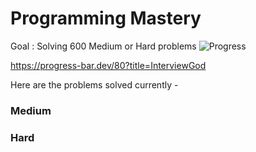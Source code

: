 # Programming Mastery

Goal : Solving 600 Medium or Hard problems
![Progress](https://progress-bar.dev/1/?scale=600&title=InterviewGod&width=500&color=babaca&suffix=+problems)


https://progress-bar.dev/80?title=InterviewGod

Here are the problems solved currently - 
### Medium

### Hard